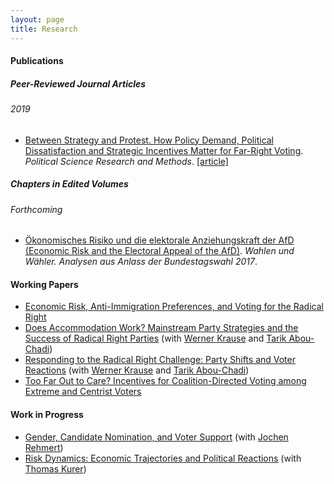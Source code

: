 ```yaml
---
layout: page
title: Research
---
```


#### Publications

##### Peer-Reviewed Journal Articles

###### 2019

* [Between Strategy and Protest. How Policy Demand, Political
Dissatisfaction and Strategic Incentives Matter for Far-Right Voting](bsap). *Political Science Research and Methods*. [[article]](https://www.cambridge.org/core/journals/political-science-research-and-methods/article/between-strategy-and-protest-how-policy-demand-political-dissatisfaction-and-strategic-incentives-matter-for-farright-voting/41E82D615A1BF10D1E85724E7142C2BA)

##### Chapters in Edited Volumes

###### Forthcoming

* [Ökonomisches Risiko und die elektorale Anziehungskraft der AfD (Economic Risk and the Electoral Appeal of the AfD)](afd).  *Wahlen und Wähler. Analysen aus Anlass der Bundestagswahl 2017*.

#### Working Papers
* [Economic Risk, Anti-Immigration Preferences, and Voting for the
Radical Right](eraipvrr)
* [Does Accommodation Work? Mainstream Party Strategies and the Success of Radical Right Parties](daw) (with [Werner Krause](https://www.wzb.eu/en/persons/werner-krause) and [Tarik Abou-Chadi](https://www.tarikabouchadi.net/))
* [Responding to the Radical Right Challenge:
Party Shifts and Voter Reactions](rttrrc) (with [Werner Krause](https://www.wzb.eu/en/persons/werner-krause) and [Tarik Abou-Chadi](https://www.tarikabouchadi.net/))
* [Too Far Out to Care? Incentives for Coalition-Directed Voting among
  Extreme and Centrist Voters](tfotc)

#### Work in Progress
* [Gender, Candidate Nomination, and Voter Support](gcnv) (with [Jochen Rehmert](https://sites.google.com/view/jochenrehmert))
* [Risk Dynamics: Economic Trajectories and Political Reactions](riskdyn) (with [Thomas Kurer](https://thomaskurer.net/))
